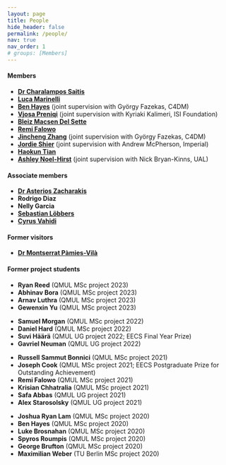 ```yaml
---
layout: page
title: People
hide_header: false
permalink: /people/
nav: true
nav_order: 1
# groups: [Members]
---
```


<!-- pages/projects.md -->
<!-- <div class="projects"> -->
<!-- {%- for group in page.groups -%}
    {%- assign sorted_members = site.people | sort: "order" | where: "group", group %}
    {%- unless sorted_members == empty -%}
      <h3 class="post-title"><b>{{ group }}</b></h3>
      <div class="row align-items-stretch">
        {%- for person in sorted_members -%}
          {% include person_project_layout.html %}
        {%- endfor %}
      </div>
    {%- endunless -%}
{%- endfor -%} -->
<!-- </div> -->

<h4 class="post-title"><b>Members</b></h4>

* [<b>Dr Charalampos Saitis</b>](http://www.eecs.qmul.ac.uk/people/profiles/saitischaralampos.html)
* [<b>Luca Marinelli</b>](/people/luca/)
* [<b>Ben Hayes</b>](https://benhayes.net/) (joint supervision with György Fazekas, C4DM)
* [<b>Vjosa Preniqi</b>](/people/vjosa/) (joint supervision with Kyriaki Kalimeri, ISI Foundation)
* [<b>Bleiz Macsen Del Sette</b>](/people/bleiz/)
* [<b>Remi Falowo</b>](/people/remi/)
* [<b>Jincheng Zhang</b>](/people/jincheng/) (joint supervision with György Fazekas, C4DM)
* [<b>Jordie Shier</b>](https://jordieshier.com/) (joint supervision with Andrew McPherson, Imperial)
* [<b>Haokun Tian</b>](https://tiianhk.github.io)
* [<b>Ashley Noel-Hirst</b>](https://ashleynoelhirst.co.uk/) (joint supervision with Nick Bryan-Kinns, UAL)

<h4 class="post-title"><b>Associate members</b></h4>

* [<b>Dr Asterios Zacharakis</b>](https://asteriszacharakis.wixsite.com/science)
* <b>Rodrigo Diaz</b>
* <b>Nelly Garcia</b>
* [<b>Sebastian Löbbers</b>](https://sebastianlobbers.com/)
* [<b>Cyrus Vahidi</b>](https://cyrusvahidi.com/)

<h4 class="post-title"><b>Former visitors</b></h4>

* [<b>Dr Montserrat Pàmies-Vilà</b>](https://iwk.mdw.ac.at/montserrat-pamies-vila/) 

<h4 class="post-title"><b>Former project students</b></h4>

<!-- 2022-23 -->
* <b>Ryan Reed</b> (QMUL MSc project 2023)
* <b>Abhinav Bora</b> (QMUL MSc project 2023)
* <b>Arnav Luthra</b> (QMUL MSc project 2023)
* <b>Gewenxin Yu</b> (QMUL MSc project 2023)
<!-- 2021-22 -->
* <b>Samuel Morgan</b> (QMUL MSc project 2022)
* <b>Daniel Hard</b> (QMUL MSc project 2022)
* <b>Suvi Häärä</b> (QMUL UG project 2022; EECS Final Year Prize)
* <b>Gavriel Neuman</b> (QMUL UG project 2022)
<!-- 2020-21 -->
* <b>Russell Sammut Bonnici</b> (QMUL MSc project 2021)
* <b>Joseph Cook</b> (QMUL MSc project 2021; EECS Postgraduate Prize for Outstanding Achievement)
* <b>Remi Falowo</b> (QMUL MSc project 2021)
* <b>Krisian Chhatralia</b> (QMUL MSc project 2021)
* <b>Safa Abbas</b> (QMUL UG project 2021)
* <b>Alex Starosolsky</b> (QMUL UG project 2021)
<!-- 2019-20 -->
* <b>Joshua Ryan Lam</b> (QMUL MSc project 2020)
* <b>Ben Hayes</b> (QMUL MSc project 2020)
* <b>Luke Brosnahan</b> (QMUL MSc project 2020)
* <b>Spyros Roumpis</b> (QMUL MSc project 2020)
* <b>George Brufton</b> (QMUL MSc project 2020)
* <b>Maximilian Weber</b> (TU Berlin MSc project 2020)
